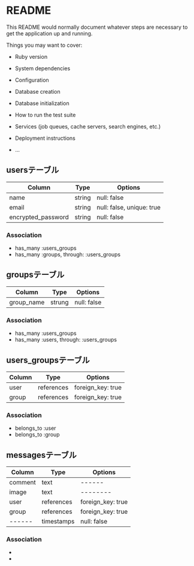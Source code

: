 # README

This README would normally document whatever steps are necessary to get the
application up and running.

Things you may want to cover:

* Ruby version

* System dependencies

* Configuration

* Database creation

* Database initialization

* How to run the test suite

* Services (job queues, cache servers, search engines, etc.)

* Deployment instructions

* ...

## usersテーブル

|Column|Type|Options|
|------|----|-------|
|name|string|null: false|
|email|string|null: false, unique: true|
|encrypted_password|string|null: false|

### Association
- has_many :users_groups
- has_many :groups, through: :users_groups


## groupsテーブル
|Column|Type|Options|
|------|----|-------|
|group_name|strung|null: false|

### Association
- has_many :users_groups
- has_many :users, through: :users_groups

## users_groupsテーブル
|Column|Type|Options|
|------|----|-------|
|user|references|foreign_key: true|
|group|references|foreign_key: true|

### Association
- belongs_to :user
- belongs_to :group

## messagesテーブル
|Column|Type|Options|
|------|----|-------|
|comment|text|------|
|image|text|--------|
|user|references|foreign_key: true|
|group|references|foreign_key: true|
|------|timestamps|null: false|

### Association
-
-
